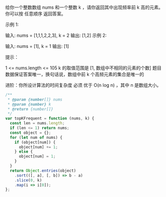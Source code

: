 <!-- @format -->

###

给你一个整数数组 nums 和一个整数 k ，请你返回其中出现频率前 k 高的元素。你可以按 任意顺序 返回答案。

示例 1:

输入: nums = [1,1,1,2,2,3], k = 2
输出: [1,2]
示例 2:

输入: nums = [1], k = 1
输出: [1]

提示：

1 <= nums.length <= 105
k 的取值范围是 [1, 数组中不相同的元素的个数]
题目数据保证答案唯一，换句话说，数组中前 k 个高频元素的集合是唯一的

进阶：你所设计算法的时间复杂度 必须 优于 O(n log n) ，其中 n 是数组大小。

```js
/**
 * @param {number[]} nums
 * @param {number} k
 * @return {number[]}
 */
var topKFrequent = function (nums, k) {
  const len = nums.length;
  if (len <= 1) return nums;
  const object = {};
  for (let num of nums) {
    if (object[num]) {
      object[num] += 1;
    } else {
      object[num] = 1;
    }
  }
  return Object.entries(object)
    .sort(([, a], [, b]) => b - a)
    .slice(0, k)
    .map(i => i[0]);
};
```
